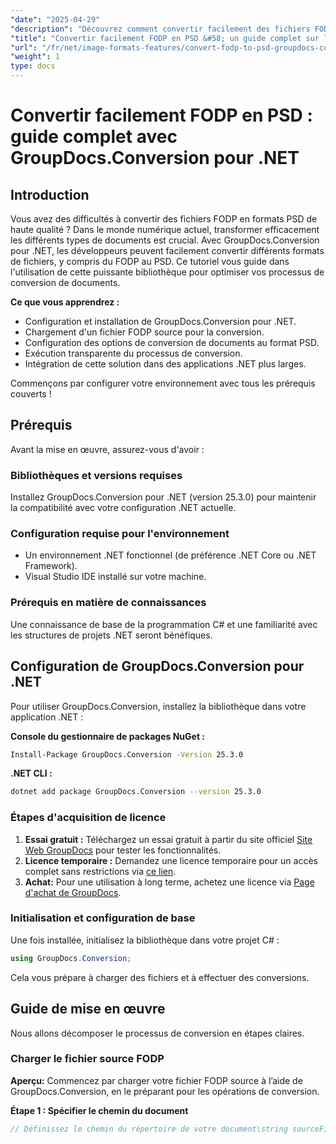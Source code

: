 ```yaml
---
"date": "2025-04-29"
"description": "Découvrez comment convertir facilement des fichiers FODP au format PSD avec GroupDocs.Conversion pour .NET. Ce guide couvre la configuration, la mise en œuvre et l'intégration dans vos projets .NET."
"title": "Convertir facilement FODP en PSD &#58; un guide complet sur l'utilisation de GroupDocs.Conversion pour .NET"
"url": "/fr/net/image-formats-features/convert-fodp-to-psd-groupdocs-conversion-net/"
"weight": 1
type: docs
---
```

# Convertir facilement FODP en PSD : guide complet avec GroupDocs.Conversion pour .NET

## Introduction

Vous avez des difficultés à convertir des fichiers FODP en formats PSD de haute qualité ? Dans le monde numérique actuel, transformer efficacement les différents types de documents est crucial. Avec GroupDocs.Conversion pour .NET, les développeurs peuvent facilement convertir différents formats de fichiers, y compris du FODP au PSD. Ce tutoriel vous guide dans l'utilisation de cette puissante bibliothèque pour optimiser vos processus de conversion de documents.

**Ce que vous apprendrez :**
- Configuration et installation de GroupDocs.Conversion pour .NET.
- Chargement d'un fichier FODP source pour la conversion.
- Configuration des options de conversion de documents au format PSD.
- Exécution transparente du processus de conversion.
- Intégration de cette solution dans des applications .NET plus larges.

Commençons par configurer votre environnement avec tous les prérequis couverts !

## Prérequis

Avant la mise en œuvre, assurez-vous d'avoir :

### Bibliothèques et versions requises
Installez GroupDocs.Conversion pour .NET (version 25.3.0) pour maintenir la compatibilité avec votre configuration .NET actuelle.

### Configuration requise pour l'environnement
- Un environnement .NET fonctionnel (de préférence .NET Core ou .NET Framework).
- Visual Studio IDE installé sur votre machine.

### Prérequis en matière de connaissances
Une connaissance de base de la programmation C# et une familiarité avec les structures de projets .NET seront bénéfiques.

## Configuration de GroupDocs.Conversion pour .NET

Pour utiliser GroupDocs.Conversion, installez la bibliothèque dans votre application .NET :

**Console du gestionnaire de packages NuGet :**
```bash
Install-Package GroupDocs.Conversion -Version 25.3.0
```

**.NET CLI :**
```bash
dotnet add package GroupDocs.Conversion --version 25.3.0
```

### Étapes d'acquisition de licence
1. **Essai gratuit :** Téléchargez un essai gratuit à partir du site officiel [Site Web GroupDocs](https://releases.groupdocs.com/conversion/net/) pour tester les fonctionnalités.
2. **Licence temporaire :** Demandez une licence temporaire pour un accès complet sans restrictions via [ce lien](https://purchase.groupdocs.com/temporary-license/).
3. **Achat:** Pour une utilisation à long terme, achetez une licence via [Page d'achat de GroupDocs](https://purchase.groupdocs.com/buy).

### Initialisation et configuration de base
Une fois installée, initialisez la bibliothèque dans votre projet C# :

```csharp
using GroupDocs.Conversion;
```

Cela vous prépare à charger des fichiers et à effectuer des conversions.

## Guide de mise en œuvre

Nous allons décomposer le processus de conversion en étapes claires.

### Charger le fichier source FODP
**Aperçu:** Commencez par charger votre fichier FODP source à l’aide de GroupDocs.Conversion, en le préparant pour les opérations de conversion.

**Étape 1 : Spécifier le chemin du document**
```csharp
// Définissez le chemin du répertoire de votre document\string sourceFilePath = Path.Combine("YOUR_DOCUMENT_DIRECTORY\
